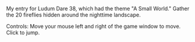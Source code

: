 My entry for Ludum Dare 38, which had the theme "A Small World." Gather the 20 fireflies hidden around the nighttime landscape.

Controls: Move your mouse left and right of the game window to move. Click to jump.